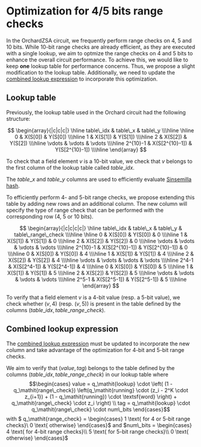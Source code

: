 # Optimization for 4/5 bits range checks

In the OrchardZSA circuit, we frequently perform range checks on 4, 5 and 10 bits.
While 10-bit range checks are already efficient, as they are executed with a single lookup,
we aim to optmize the range checks on 4 and 5 bits to enhance the overall circuit performance.
To achieve this, we would like to keep **one** lookup table for performance concerns.
Thus, we propose a slight modification to the lookup table.
Additionally, we need to update the [combined lookup expression](../decomposition.md#combined-lookup-expression)
to incorporate this optimization.

## Lookup table

Previously, the lookup table used in the Orchard circuit had the following structure:

$$
\begin{array}{|c|c|c|}
\hline
table\_idx & table\_x       & table\_y       \\\hline
\hline
  0        & X(S[0])        & Y(S[0])        \\\hline
  1        & X(S[1])        & Y(S[1])        \\\hline
  2        & X(S[2])        & Y(S[2])        \\\hline
 \vdots    & \vdots         & \vdots         \\\hline
 2^{10}-1  & X(S[2^{10}-1]) & Y(S[2^{10}-1]) \\\hline
\end{array}
$$

To check that a field element $v$ is a 10-bit value, we check that
$v$ belongs to the first column of the lookup table called $table\_idx$.

The $table\_x$ and $table\_y$ columns are used to efficiently evaluate
[Sinsemilla hash](../sinsemilla.md#generator-lookup-table).

To efficiently perform 4- and 5-bit range checks, we propose extending this table
by adding new rows and an additional column.
The new column will specify the type of range check that can be performed
with the corresponding row (4, 5 or 10 bits).

$$
\begin{array}{|c|c|c|c|}
\hline
table\_idx & table\_x       & table\_y       & table\_range\_check \\\hline
\hline
  0        & X(S[0])        & Y(S[0])        & 0                   \\\hline
  1        & X(S[1])        & Y(S[1])        & 0                   \\\hline
  2        & X(S[2])        & Y(S[2])        & 0                   \\\hline
 \vdots    & \vdots         & \vdots         & \vdots              \\\hline
 2^{10}-1  & X(S[2^{10}-1]) & Y(S[2^{10}-1]) & 0                   \\\hline
  0        & X(S[0])        & Y(S[0])        & 4                   \\\hline
  1        & X(S[1])        & Y(S[1])        & 4                   \\\hline
  2        & X(S[2])        & Y(S[2])        & 4                   \\\hline
 \vdots    & \vdots         & \vdots         & \vdots              \\\hline
 2^4-1     & X(S[2^4-1])    & Y(S[2^4-1])    & 4                   \\\hline
  0        & X(S[0])        & Y(S[0])        & 5                   \\\hline
  1        & X(S[1])        & Y(S[1])        & 5                   \\\hline
  2        & X(S[2])        & Y(S[2])        & 5                   \\\hline
 \vdots    & \vdots         & \vdots         & \vdots              \\\hline
 2^5-1     & X(S[2^5-1])    & Y(S[2^5-1])    & 5                   \\\hline
\end{array}
$$

To verify that a field element $v$ is a 4-bit value (resp. a 5-bit value),
we check whether $(v, 4)$ (resp. $(v, 5)$) is present in the table defined by the columns $(table\_idx, table\_range\_check)$.

## Combined lookup expression

The [combined lookup expression](../decomposition.md#combined-lookup-expression)
must be updated to incorporate the new column and take advantage of the optimization
for 4-bit and 5-bit range checks.

We aim to verify that $(value, tag)$ belongs to the table defined by the columns $(table\_idx, table\_range\_check)$ in our lookup table where
$$\begin{cases} value = q_\mathit{lookup} \cdot  \left( (1 - q_\mathit{range\_check})  \left(q_\mathit{running} \cdot (z_i - 2^K \cdot z_{i+1}) + (1 - q_\mathit{running}) \cdot \textsf{word} \right) + q_\mathit{range\_check}  \cdot z_i \right) \\
tag = q_\mathit{lookup} \cdot q_\mathit{range\_check} \cdot num\_bits \end{cases}$$
with
$ q_\mathit{range\_check} = \begin{cases}
1 \text{ for 4 or 5-bit range checks}\\
0 \text{ otherwise}
\end{cases}$
and
$num\_bits = \begin{cases}
4 \text{ for 4-bit range checks}\\
5 \text{ for 5-bit range checks}\\
0 \text{ otherwise}
\end{cases}$

